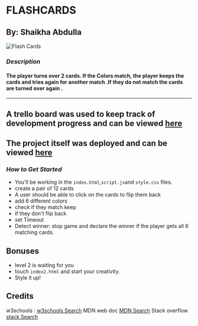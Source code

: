 # FLASHCARDS

## By: Shaikha Abdulla

![Flash Cards](https://marina-ferreira.github.io/img/tutorials/js/memory-game/memory-game.gif)

### **_Description_**

#### The player turns over 2 cards. If the Colors match, the player keeps the cards and tries again for another match .If they do not match the cards are turned over again .

---

## A trello board was used to keep track of development progress and can be viewed [here]()

## The project itself was deployed and can be viewed [here]()

### **_How to Get Started_**

- You'll be working in the `index.html`,`script.js`and `style.css` files.
- create a pair of 12 cards
- A user should be able to click on the cards to flip them back
- add 6 different colors
- check if they match keep
- if they don't flip back
- set Timeout
- Detect winner: stop game and declare the winner if the player gets all 6 matching cards.

## Bonuses

- level 2 is waiting for you
- touch `index2.html` and start your creativity.
- Style it up!

## Credits

w3schools : [w3schools Search](https://www.w3schools.com/)
MDN web doc [MDN Search](https://developer.mozilla.org/en-US/)
Stack overflow [stack Search](https://stackoverflow.com/)
